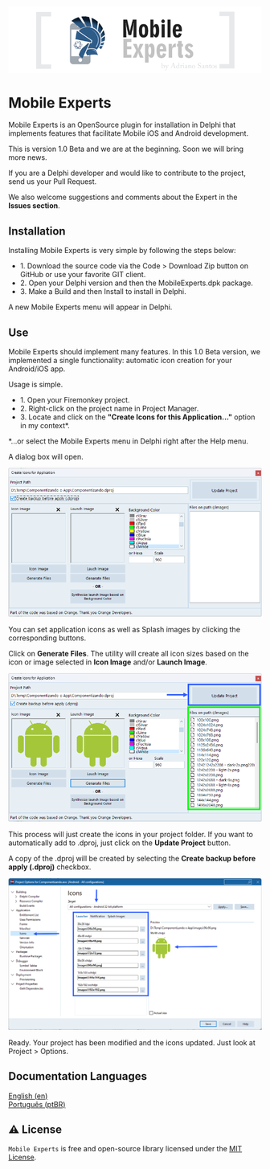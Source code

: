 <p align="center">
  <a href="https://github.com/adrianosantostreina/MobileExperts/blob/master/images/logo.png">
    <img alt="Mobile Experts" src="https://github.com/adrianosantostreina/MobileExperts/blob/master/images/logo.png">
  </a>  
</p>

# Mobile Experts
Mobile Experts is an OpenSource plugin for installation in Delphi that implements features that facilitate Mobile iOS and Android development.

This is version 1.0 Beta and we are at the beginning. Soon we will bring more news.

If you are a Delphi developer and would like to contribute to the project, send us your Pull Request.

We also welcome suggestions and comments about the Expert in the <b>Issues section</b>.

## Installation
Installing Mobile Experts is very simple by following the steps below:

<ul>
  <li>1. Download the source code via the Code > Download Zip button on GitHub or use your favorite GIT client.</li>
  <li>2. Open your Delphi version and then the MobileExperts.dpk package.</li>
  <li>3. Make a Build and then Install to install in Delphi.</li>
</ul>

A new Mobile Experts menu will appear in Delphi.

## Use
Mobile Experts should implement many features. In this 1.0 Beta version, we implemented a single functionality: automatic icon creation for your Android/iOS app.

Usage is simple.

<ul>
   <li>1. Open your Firemonkey project.</li>
   <li>2. Right-click on the project name in Project Manager.</li>
   <li>3. Locate and click on the <b>"Create Icons for this Application..."</b> option in my context*.</li>
</ul>

*...or select the Mobile Experts menu in Delphi right after the Help menu.

A dialog box will open.</br>

<p align="center">
  <a href="https://github.com/adrianosantostreina/MobileExperts/blob/master/images/dialog_icons.png">
    <img alt="Mobile Experts" src="https://github.com/adrianosantostreina/MobileExperts/blob/master/images/dialog_icons.png">
  </a>  
</p>

You can set application icons as well as Splash images by clicking the corresponding buttons.

Click on <b>Generate Files</b>.
The utility will create all icon sizes based on the icon or image selected in <b>Icon Image</b> and/or <b>Launch Image</b>.

<p align="center">
  <a href="https://github.com/adrianosantostreina/MobileExperts/blob/master/images/dialog_finish.png">
    <img alt="Mobile Experts" src="https://github.com/adrianosantostreina/MobileExperts/blob/master/images/dialog_finish.png">
  </a>  
</p>

This process will just create the icons in your project folder.
If you want to automatically add to .dproj, just click on the <b>Update Project</b> button.

A copy of the .dproj will be created by selecting the <b>Create backup before apply (.dproj)</b> checkbox.

<p align="center">
  <a href="https://github.com/adrianosantostreina/MobileExperts/blob/master/images/project_modify.png">
    <img alt="Mobile Experts" src="https://github.com/adrianosantostreina/MobileExperts/blob/master/images/project_modify.png">
  </a>  
</p>

Ready. Your project has been modified and the icons updated. Just look at Project > Options.

## Documentation Languages
[English (en)](https://github.com/adrianosantostreina/MobileExperts/blob/master/README.md)<br>
[Português (ptBR)](https://github.com/adrianosantostreina/MobileExperts/blob/master/README-ptBR.md)<br>

## ⚠️ License
`Mobile Experts` is free and open-source library licensed under the [MIT License](https://github.com/adrianosantostreina/MobileExperts/blob/main/LICENSE). 
